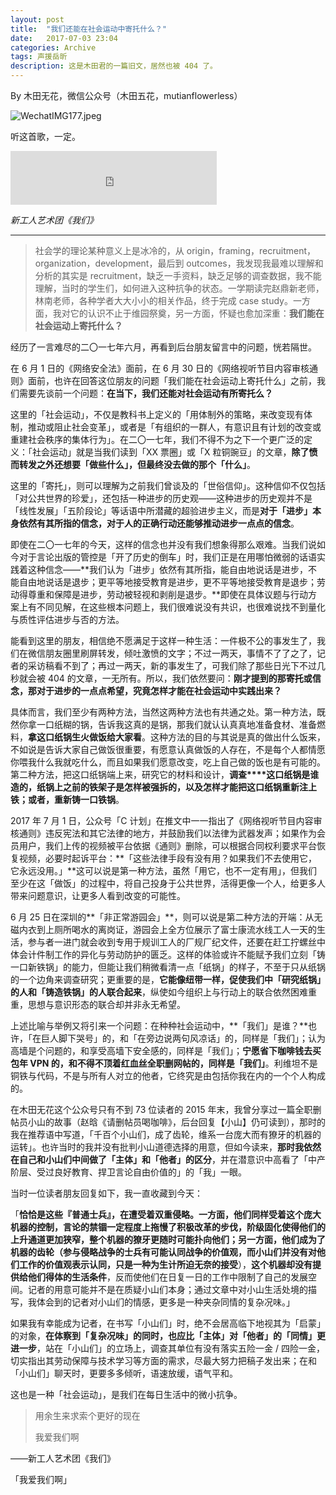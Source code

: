 ```yaml
---
layout: post
title:  "我们还能在社会运动中寄托什么？"
date:   2017-07-03 23:04
categories: Archive
tags: 声援岳昕
description: 这是木田君的一篇旧文，居然也被 404 了。
---
```


By 木田无花，微信公众号（木田五花，mutianflowerless）

![WechatIMG177.jpeg](https://i.loli.net/2018/04/23/5ade01a063486.jpeg)

听这首歌，一定。

<iframe frameborder="no" border="0" marginwidth="0" marginheight="0" width=330 height=86 src="http://music.163.com/outchain/player?type=2&id=485354902&auto=0&height=66"></iframe>

*新工人艺术团《我们》*

---

> 社会学的理论某种意义上是冰冷的，从 origin，framing，recruitment，organization，development，最后到 outcomes，我发现我最难以理解和分析的其实是 recruitment，缺乏一手资料，缺乏足够的调查数据，我不能理解，当时的学生们，如何进入这种抗争的状态。一学期读完赵鼎新老师，林南老师，各种学者大大小小的相关作品，终于完成 case study。一方面，我对它的认识不止于维园祭奠，另一方面，怀疑也愈加深重：**我们能在社会运动上寄托什么？**

经历了一言难尽的二〇一七年六月，再看到后台朋友留言中的问题，恍若隔世。

在 6 月 1 日的《网络安全法》面前，在 6 月 30 日的《网络视听节目内容审核通则》面前，也许在回答这位朋友的问题「我们能在社会运动上寄托什么」之前，我们需要先谈前一个问题：**在当下，我们还能对社会运动有所寄托么？**

这里的「社会运动」，不仅是教科书上定义的「用体制外的策略，来改变现有体制，推动或阻止社会变革」，或者是「有组织的一群人，有意识且有计划的改变或重建社会秩序的集体行为」。在二〇一七年，我们不得不为之下一个更广泛的定义：「社会运动」就是当我们读到「XX 票圈」或「X 粒铜豌豆」的文章，**除了愤而转发之外还想要「做些什么」，但最终没去做的那个「什么」**。

这里的「寄托」，则可以理解为之前我们曾谈及的「世俗信仰」。这种信仰不仅包括「对公共世界的珍爱」，还包括一种进步的历史观——这种进步的历史观并不是「线性发展」「五阶段论」等话语中所潜藏的超验进步主义，而是**对于「进步」本身依然有其所指的信念，对于人的正确行动还能够推动进步一点点的信念**。

即使在二〇一七年的今天，这样的信念也并没有我们想象得那么艰难。当我们说如今对于言论出版的管控是「开了历史的倒车」时，我们正是在用哪怕微弱的话语实践着这种信念——**我们认为「进步」依然有其所指，能自由地说话是进步，不能自由地说话是退步；更平等地接受教育是进步，更不平等地接受教育是退步；劳动得尊重和保障是进步，劳动被轻视和剥削是退步。**即使在具体议题与行动方案上有不同见解，在这些根本问题上，我们很难说没有共识，也很难说找不到量化与质性评估进步与否的方法。

能看到这里的朋友，相信绝不愿满足于这样一种生活：一件极不公的事发生了，我们在微信朋友圈里刷屏转发，倾吐激愤的文字；不过一两天，事情不了了之了，记者的采访稿看不到了；再过一两天，新的事发生了，可我们除了那些日光下不过几秒就会被 404 的文章，一无所有。所以，我们依然要问：**刚才提到的那寄托或信念，那对于进步的一点点希望，究竟怎样才能在社会运动中实践出来？**

具体而言，我们至少有两种方法，当然这两种方法也有共通之处。第一种方法，既然你拿一口纸糊的锅，告诉我这真的是锅，那我们就认认真真地准备食材、准备燃料，**拿这口纸锅生火做饭给大家看**。这种方法的目的与其说是真的做出什么饭来，不如说是告诉大家自己做饭很重要，有愿意认真做饭的人存在，不是每个人都情愿你喂我什么我就吃什么，而且如果我们愿意改变，吃上自己做的饭也是有可能的。第二种方法，把这口纸锅端上来，研究它的材料和设计，**调查****这口纸锅是谁造的，纸锅上之前的铁架子是怎样被强拆的，以及怎样才能把这口纸锅重新注上铁；或者，重新铸一口铁锅**。

2017 年 7 月 1 日，公众号「C 计划」在推文中一一指出了《网络视听节目内容审核通则》违反宪法和其它法律的地方，并鼓励我们以法律为武器发声；如果作为会员用户，我们上传的视频被平台依据《通则》删除，可以根据合同权利要求平台恢复视频，必要时起诉平台：**「这些法律手段有没有用？如果我们不去使用它，它永远没用。」**这可以说是第一种方法，虽然「用它，也不一定有用」，但我们至少在这「做饭」的过程中，将自己投身于公共世界，活得更像一个人，给更多人带来问题意识，让更多人看到改变的可能性。

6 月 25 日在深圳的**「非正常游园会」**，则可以说是第二种方法的开端：从无磁内衣到上厕所喝水的离岗证，游园会上全方位展示了富士康流水线工人一天的生活，参与者一进门就会收到专用于规训工人的厂规厂纪文件，还要在赶工拧螺丝中体会计件制工作的异化与劳动防护的匮乏。这样的体验或许不能赋予我们立刻「铸一口新铁锅」的能力，但能让我们稍微看清一点「纸锅」的样子，不至于只从纸锅的一个边角来调查研究；更重要的是，**它能像纽带一样，促使我们中「研究纸锅」的人和「铸造铁锅」的人联合起来**，纵使如今组织上与行动上的联合依然困难重重，思想与意识形态的联合却并非永无希望。

上述比喻与举例又将引来一个问题：在种种社会运动中，**「我们」是谁？**也许，「在巨人脚下哭号」的，和「在旁边说两句风凉话」的，同样是「我们」；认为高墙是个问题的，和享受高墙下安全感的，同样是「我们」；**宁愿省下咖啡钱去买包年 VPN 的，和不得不顶着红血丝全职删网帖的，同样是「我们」**。利维坦不是铜铁与代码，不是与所有人对立的他者，它终究是由包括你我在内的一个个人构成的。

在木田无花这个公众号只有不到 73 位读者的 2015 年末，我曾分享过一篇全职删帖员小山的故事（赵晗《请删帖员喝咖啡》，后台回复【小山】仍可读到），那时的我在推荐语中写道，「千百个小山们，成了齿轮，维系一台庞大而有獠牙的机器的运转」。也许当时的我并没有批判小山道德选择的用意，但如今读来，**那时我依然在自己和小山们中间做了「主体」和「他者」的区分**，并在潜意识中高看了「中产阶层、受过良好教育、捍卫言论自由价值的」的「我」一眼。

当时一位读者朋友回复如下，我一直收藏到今天：

「**恰恰是这些『普通士兵』，在遭受着双重侵略。**一方面，他们同样受着这个庞大机器的控制，言论的禁锢一定程度上拖慢了积极改革的步伐，阶级固化使得他们的上升通道更加狭窄，整个机器的獠牙更随时可能扑向他们；另一方面，他们成为了机器的齿轮（参与侵略战争的士兵有可能认同战争的价值观，而**小山们并没有对他们工作的价值观表示认同，只是一种为生计所迫无奈的接受**），**这个机器却没有提供给他们得体的生活条件**，反而使他们在日复一日的工作中限制了自己的发展空间。记者的用意可能并不是在质疑小山们本身；通过文章中对小山生活处境的描写，我体会到的记者对小山们的情感，更多是一种夹杂同情的复杂况味。」

如果我有幸能成为记者，在书写「小山们」时，绝不会居高临下地视其为「启蒙」的对象，**在体察到「复杂况味」的同时，也应比「主体」对「他者」的「同情」更进一步**，站在「小山们」的立场上，调查其单位有没有落实五险一金 / 四险一金，切实指出其劳动保障与技术学习等方面的需求，尽最大努力把稿子发出来；在和「小山们」聊天时，更要多多倾听，语速放缓，语气平和。

这也是一种「社会运动」，是我们在每日生活中的微小抗争。

> 用余生来求索个更好的现在
>
> 我爱我们啊

——新工人艺术团《我们》

「我爱我们啊」
